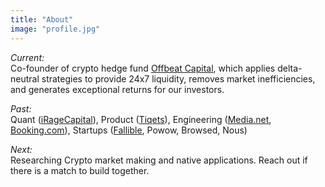 ```yaml
---
title: "About"
image: "profile.jpg"
---
```


_Current:_  
Co-founder of crypto hedge fund [Offbeat Capital](https://www.offbeat.capital), which applies delta-neutral strategies to provide 24x7 liquidity, removes market inefficiencies, and generates exceptional returns for our investors.  

_Past:_  
Quant ([iRageCapital](http://iragecapital.com)), Product ([Tiqets](https://tiqets.com)), Engineering
([Media.net](https://media.net), [Booking.com](https://booking.com)), Startups ([Fallible](https://fallible.co),
Powow, Browsed, Nous)

_Next:_  
Researching Crypto market making and native applications. Reach out if there is a match to build together.  
